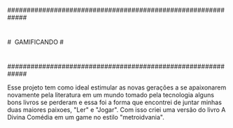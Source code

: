 #############################################################
#	    													#
# 	 	        	GAMIFICANDO								#	
#															#
#############################################################

Esse projeto tem como ideal estimular as novas gerações a se apaixonarem novamente pela literatura
em um mundo tomado pela tecnologia alguns bons livros se perderam e essa foi a forma que encontrei
de juntar minhas duas maiores paixoes, "Ler" e "Jogar".
Com isso criei uma versão do livro A Divina Comédia em um game no estilo "metroidvania". 